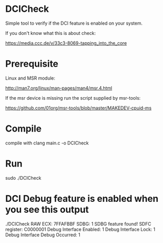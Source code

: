 # DCICheck

Simple tool to verify if the DCI feature is enabled on your system.

If you don't know what this is about check:

https://media.ccc.de/v/33c3-8069-tapping_into_the_core

# Prerequisite

Linux and MSR module:

http://man7.org/linux/man-pages/man4/msr.4.html

If the msr device is missing run the script supplied by msr-tools:

https://github.com/01org/msr-tools/blob/master/MAKEDEV-cpuid-ms

# Compile
compile with clang main.c -o DCICheck

# Run
sudo ./DCICheck

# DCI Debug feature is enabled when you see this output
./DCICheck
RAW ECX: 7FFAFBBF
SDBG: 1
SDBG feature found!
SDFC register: C0000001
Debug Interface Enabled: 1
Debug Interface Lock: 1
Debug Interface Debug Occurred: 1
